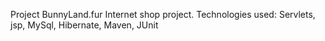 Project BunnyLand.fur
Internet shop project.
Technologies used: Servlets, jsp, MySql, Hibernate, Maven, JUnit
